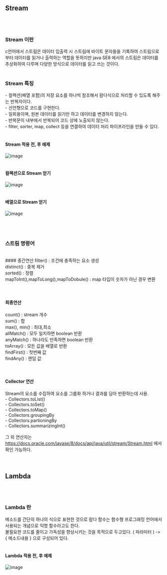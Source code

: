 

## Stream
<br><br>


### Stream 이란
c언어에서 스트림은 데이터 입출력 시 스트림에 바이트 문자들을 기록하여 스트림으로부터 데이터를 읽거나 출력하는 역할을 뜻하지만 
java SE8 에서의 스트림은 데이터를 추상화하여 다루며 다양한 방식으로 데이터를 읽고 쓰는 것이다.
<br><br>

### Stream 특징
-&nbsp;컬렉션(배열 포함)의 저장 요소를 하나씩 참조해서 람다식으로 처리할 수 있도록 해주는 반복자이다.<br>
-&nbsp;선언형으로 코드를 구현한다.<br>
-&nbsp;일회용이며, 원본 데이터를 읽기만 하고 데이터를 변경하지 않는다.<br>
-&nbsp;반복문이 내부에서 반복되어 코드 상에 노출되지 않는다.<br>
-&nbsp;filter, sorter, map, collect 등을 연결하여 데이터 처리 파이프라인을 만들 수 있다.<br>
<br>

#### Stream 적용 전, 후 예제
![image](https://user-images.githubusercontent.com/62210870/179526123-3555b675-3c36-4958-9dee-fe3d1122f413.png)
<br><br>

#### 컬렉션으로 Stream 얻기
![image](https://user-images.githubusercontent.com/62210870/179530439-b5a0ecd8-fca6-4f68-af80-c78ee598fb1d.png)
<br><br>

#### 배열으로 Stream 얻기
![image](https://user-images.githubusercontent.com/62210870/179530550-23c68852-7bae-4392-aed0-8940e26482de.png)
<br><br>
<br>
<br>

### 스트림 명령어
<br>
#### 중간연산 
filter() : 조건에 충족하는 요소 생성<br>
distinct() : 중복 제거<br>
sorted() : 정렬<br>
mapToInt(),mapToLong(),mapToDobule() : map 타입이 숫자가 아닌 경우 변환<br>
<br><br>

#### 최종연산
count() : stream 개수<br>
sum() : 합<br>
max(), min() : 최대,최소<br>
allMatch() : 모두 일치하면 boolean 반환<br>
anyMatch() : 하나라도 만족하면 boolean 반환<br>
toArray() : 모든 값을 배열로 반환<br>
findFirst() : 첫번째 값<br>
findAny() : 랜덤 값<br>
<br><br>

#### Collector 연산 
Stream의 요소를 수집하여 요소를 그룹화 하거나 결과를 담아 반환하는데 사용.<br>
-&nbsp;Collectors.toList()<br>
-&nbsp;Collectors.toSet()<br>
-&nbsp;Collectors.toMap()<br>
-&nbsp;Collectors.groupingBy<br>
-&nbsp;Collectors.partioningBy<br>
-&nbsp;Collectors.summarizingInt()<br>
<br>
그 외 연산자는 https://docs.oracle.com/javase/8/docs/api/java/util/stream/Stream.html 에서 확인 가능하다.
<br><br><br>

## Lambda
<br><br>


### Lambda 란
메소드를 간단히 하나의 식으로 표현한 것으로 람다 함수는 함수형 프로그래밍 언어에서 사용되는 개념으로 익명 함수라고도 한다.<br>
불필요한 코드를 줄이고 가독성을 향상시키는 것을 목적으로 두고있다. 
( 파라미터 ) -> { 메소드내용 } 으로 구성되어 있다.
<br><br>

#### Lambda 적용 전, 후 예제
![image](https://user-images.githubusercontent.com/62210870/179531459-16499f68-b186-4630-b1fa-5a13db33713b.png)
<br><br>



